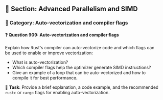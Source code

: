 ## 📘 Section: Advanced Parallelism and SIMD
### 🔹 Category: Auto-vectorization and compiler flags
#### ❓ Question 909: Auto-vectorization and compiler flags

Explain how Rust's compiler can auto-vectorize code and which flags can be used to enable or improve vectorization:

- What is auto-vectorization?
- Which compiler flags help the optimizer generate SIMD instructions?
- Give an example of a loop that can be auto-vectorized and how to compile it for best performance.

🔧 **Task:** Provide a brief explanation, a code example, and the recommended `rustc` or `cargo` flags for enabling auto-vectorization.
